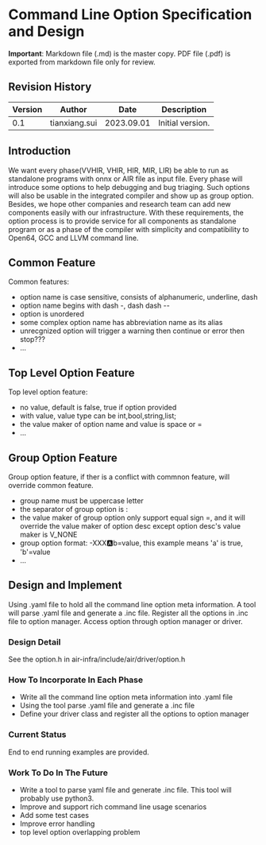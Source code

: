 # Command Line Option Specification and Design

**Important**: Markdown file (.md) is the master copy. PDF file (.pdf) is exported from markdown file only for review.


## Revision History

|Version|Author       |Date      |Description|
|-------|-------------|----------|-----------|
|0.1    |tianxiang.sui|2023.09.01|Initial version.|

## Introduction
We want every phase(VVHIR, VHIR, HIR, MIR, LIR) be able to run as standalone programs with onnx or AIR file as input file.
Every phase will introduce some options to help debugging and bug triaging. Such options will also be usable in the integrated compiler
and show up as group option.
Besides, we hope other companies and research team can add new components easily with our infrastructure.
With these requirements, the option process is to provide service for all components as standalone program or as a phase of the compiler with simplicity
and compatibility to Open64, GCC and LLVM command line.

## Common Feature
Common features:
* option name is case sensitive, consists of alphanumeric, underline, dash
* option name begins with dash -, dash dash --
* option is unordered
* some complex option name has abbreviation name as its alias
* unrecgnized option will trigger a warning then continue or error then stop???
* ...

## Top Level Option Feature
Top level option feature:
* no value, default is false, true if option provided
* with value, value type can be int,bool,string,list; 
* the value maker of option name and value is space or =
* ...

## Group Option Feature
Group option feature, if ther is a conflict with commnon feature, will override common feature.
* group name must be uppercase letter
* the separator of group option is :
* the value maker of group option only support equal sign =, and it will override the value maker of option desc except option desc's value maker is V_NONE
* group option format: -XXX:a:b=value, this example means 'a' is true, 'b'=value
* ...

## Design and Implement
Using .yaml file to hold all the command line option meta information.
A tool will parse .yaml file and generate a .inc file.
Register all the options in .inc file to option manager.
Access option through option manager or driver.

### Design Detail
See the option.h in air-infra/include/air/driver/option.h

### How To Incorporate In Each Phase
* Write all the command line option meta information into .yaml file
* Using the tool parse .yaml file and generate a .inc file
* Define your driver class and register all the options to option manager

### Current Status
End to end running examples are provided.

### Work To Do In The Future
* Write a tool to parse yaml file and generate .inc file. This tool will probably use python3.
* Improve and support rich command line usage scenarios
* Add some test cases
* Improve error handling
* top level option overlapping problem






